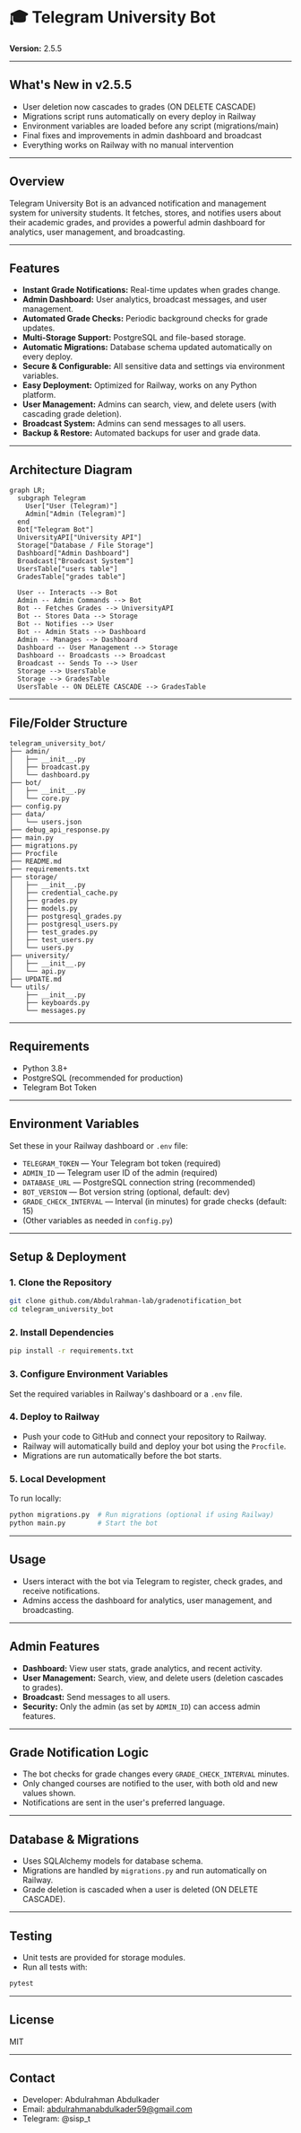 # 🎓 Telegram University Bot

**Version:** 2.5.5

---

## What's New in v2.5.5
- User deletion now cascades to grades (ON DELETE CASCADE)
- Migrations script runs automatically on every deploy in Railway
- Environment variables are loaded before any script (migrations/main)
- Final fixes and improvements in admin dashboard and broadcast
- Everything works on Railway with no manual intervention

---

## Overview
Telegram University Bot is an advanced notification and management system for university students. It fetches, stores, and notifies users about their academic grades, and provides a powerful admin dashboard for analytics, user management, and broadcasting.

---

## Features
- **Instant Grade Notifications:** Real-time updates when grades change.
- **Admin Dashboard:** User analytics, broadcast messages, and user management.
- **Automated Grade Checks:** Periodic background checks for grade updates.
- **Multi-Storage Support:** PostgreSQL and file-based storage.
- **Automatic Migrations:** Database schema updated automatically on every deploy.
- **Secure & Configurable:** All sensitive data and settings via environment variables.
- **Easy Deployment:** Optimized for Railway, works on any Python platform.
- **User Management:** Admins can search, view, and delete users (with cascading grade deletion).
- **Broadcast System:** Admins can send messages to all users.
- **Backup & Restore:** Automated backups for user and grade data.

---

## Architecture Diagram
```mermaid
graph LR;
  subgraph Telegram
    User["User (Telegram)"]
    Admin["Admin (Telegram)"]
  end
  Bot["Telegram Bot"]
  UniversityAPI["University API"]
  Storage["Database / File Storage"]
  Dashboard["Admin Dashboard"]
  Broadcast["Broadcast System"]
  UsersTable["users table"]
  GradesTable["grades table"]

  User -- Interacts --> Bot
  Admin -- Admin Commands --> Bot
  Bot -- Fetches Grades --> UniversityAPI
  Bot -- Stores Data --> Storage
  Bot -- Notifies --> User
  Bot -- Admin Stats --> Dashboard
  Admin -- Manages --> Dashboard
  Dashboard -- User Management --> Storage
  Dashboard -- Broadcasts --> Broadcast
  Broadcast -- Sends To --> User
  Storage --> UsersTable
  Storage --> GradesTable
  UsersTable -- ON DELETE CASCADE --> GradesTable
```

---

## File/Folder Structure
```
telegram_university_bot/
├── admin/
│   ├── __init__.py
│   ├── broadcast.py
│   └── dashboard.py
├── bot/
│   ├── __init__.py
│   └── core.py
├── config.py
├── data/
│   └── users.json
├── debug_api_response.py
├── main.py
├── migrations.py
├── Procfile
├── README.md
├── requirements.txt
├── storage/
│   ├── __init__.py
│   ├── credential_cache.py
│   ├── grades.py
│   ├── models.py
│   ├── postgresql_grades.py
│   ├── postgresql_users.py
│   ├── test_grades.py
│   ├── test_users.py
│   └── users.py
├── university/
│   ├── __init__.py
│   └── api.py
├── UPDATE.md
└── utils/
    ├── __init__.py
    ├── keyboards.py
    └── messages.py
```

---

## Requirements
- Python 3.8+
- PostgreSQL (recommended for production)
- Telegram Bot Token

---

## Environment Variables
Set these in your Railway dashboard or `.env` file:
- `TELEGRAM_TOKEN` — Your Telegram bot token (required)
- `ADMIN_ID` — Telegram user ID of the admin (required)
- `DATABASE_URL` — PostgreSQL connection string (recommended)
- `BOT_VERSION` — Bot version string (optional, default: dev)
- `GRADE_CHECK_INTERVAL` — Interval (in minutes) for grade checks (default: 15)
- (Other variables as needed in `config.py`)

---

## Setup & Deployment
### 1. Clone the Repository
```bash
git clone github.com/Abdulrahman-lab/gradenotification_bot
cd telegram_university_bot
```
### 2. Install Dependencies
```bash
pip install -r requirements.txt
```
### 3. Configure Environment Variables
Set the required variables in Railway's dashboard or a `.env` file.
### 4. Deploy to Railway
- Push your code to GitHub and connect your repository to Railway.
- Railway will automatically build and deploy your bot using the `Procfile`.
- Migrations are run automatically before the bot starts.
### 5. Local Development
To run locally:
```bash
python migrations.py  # Run migrations (optional if using Railway)
python main.py        # Start the bot
```

---

## Usage
- Users interact with the bot via Telegram to register, check grades, and receive notifications.
- Admins access the dashboard for analytics, user management, and broadcasting.

---

## Admin Features
- **Dashboard:** View user stats, grade analytics, and recent activity.
- **User Management:** Search, view, and delete users (deletion cascades to grades).
- **Broadcast:** Send messages to all users.
- **Security:** Only the admin (as set by `ADMIN_ID`) can access admin features.

---

## Grade Notification Logic
- The bot checks for grade changes every `GRADE_CHECK_INTERVAL` minutes.
- Only changed courses are notified to the user, with both old and new values shown.
- Notifications are sent in the user's preferred language.

---

## Database & Migrations
- Uses SQLAlchemy models for database schema.
- Migrations are handled by `migrations.py` and run automatically on Railway.
- Grade deletion is cascaded when a user is deleted (ON DELETE CASCADE).

---

## Testing
- Unit tests are provided for storage modules.
- Run all tests with:
```bash
pytest
```

---

## License
MIT

---

## Contact
- Developer: Abdulrahman Abdulkader
- Email: abdulrahmanabdulkader59@gmail.com
- Telegram: @sisp_t
